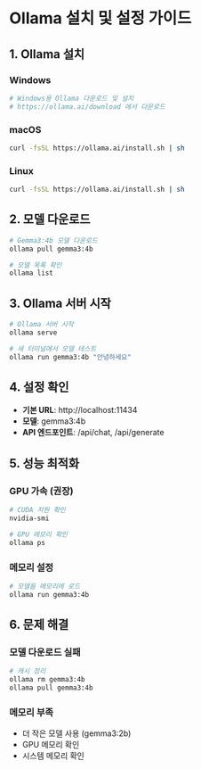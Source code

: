 # Ollama 설치 및 설정 가이드

## 1. Ollama 설치

### Windows
```bash
# Windows용 Ollama 다운로드 및 설치
# https://ollama.ai/download 에서 다운로드
```

### macOS
```bash
curl -fsSL https://ollama.ai/install.sh | sh
```

### Linux
```bash
curl -fsSL https://ollama.ai/install.sh | sh
```

## 2. 모델 다운로드

```bash
# Gemma3:4b 모델 다운로드
ollama pull gemma3:4b

# 모델 목록 확인
ollama list
```

## 3. Ollama 서버 시작

```bash
# Ollama 서버 시작
ollama serve

# 새 터미널에서 모델 테스트
ollama run gemma3:4b "안녕하세요"
```

## 4. 설정 확인

- **기본 URL**: http://localhost:11434
- **모델**: gemma3:4b
- **API 엔드포인트**: /api/chat, /api/generate

## 5. 성능 최적화

### GPU 가속 (권장)
```bash
# CUDA 지원 확인
nvidia-smi

# GPU 메모리 확인
ollama ps
```

### 메모리 설정
```bash
# 모델을 메모리에 로드
ollama run gemma3:4b
```

## 6. 문제 해결

### 모델 다운로드 실패
```bash
# 캐시 정리
ollama rm gemma3:4b
ollama pull gemma3:4b
```

### 메모리 부족
- 더 작은 모델 사용 (gemma3:2b)
- GPU 메모리 확인
- 시스템 메모리 확인 